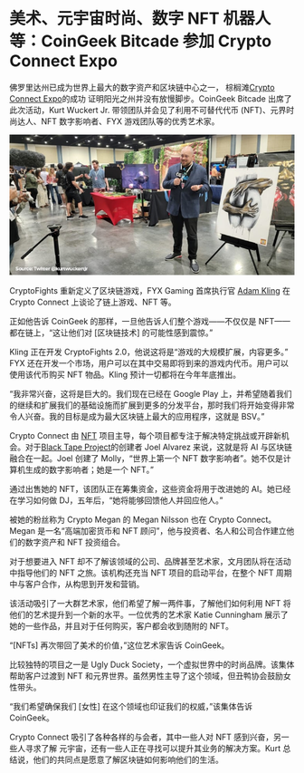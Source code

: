 # 美术、元宇宙时尚、数字 NFT 机器人等：CoinGeek Bitcade 参加 Crypto Connect Expo




佛罗里达州已成为世界上最大的数字资产和区块链中心之一， 棕榈滩[Crypto Connect Expo](https://www.cryptoconnectexpo.com/)的成功 证明阳光之州并没有放慢脚步。CoinGeek Bitcade 出席了此次活动，Kurt Wuckert Jr. 带领团队并会见了利用不可替代代币 (NFT)、元界时尚达人、NFT 数字影响者、FYX 游戏团队等的优秀艺术家。



![NFT](28.jpg)



CryptoFights 重新定义了区块链游戏，FYX Gaming 首席执行官 [Adam Kling](https://coingeek.com/fyx-gaming-adam-kling-talks-fixing-blockchain-gaming-on-coingeek-weekly-livestream-video/) 在 Crypto Connect 上谈论了链上游戏、NFT 等。

正如他告诉 CoinGeek 的那样，一旦他告诉人们整个游戏——不仅仅是 NFT——都在链上，“这让他们对 [区块链技术] 的可能性感到震惊。”

Kling 正在开发 CryptoFights 2.0，他说这将是“游戏的大规模扩展，内容更多。” FYX 还在开发一个市场，用户可以在其中交易即将到来的游戏内代币。用户可以使用该代币购买 NFT 物品。Kling 预计一切都将在今年年底推出。

“我非常兴奋，这将是巨大的。我们现在已经在 Google Play 上，并希望随着我们的继续和扩展我们的基础设施而扩展到更多的分发平台，那时我们将开始变得非常令人兴奋。我的目标是成为最大区块链上最大的应用程序，这就是 BSV。”

Crypto Connect 由 [NFT](https://coingeek.com/bitcoin101/what-is-nft-the-rise-of-non-fungible-tokens-in-cryptocurrency/) 项目主导，每个项目都专注于解决特定挑战或开辟新机会。对于[Black Tape Project](https://www.blacktapeproject.com/)的创建者 Joel Alvarez 来说，这就是将 AI 与区块链融合在一起。Joel 创建了 Molly，“世界上第一个 NFT 数字影响者”。她不仅是计算机生成的数字影响者；她是一个 NFT。”

通过出售她的 NFT，该团队正在筹集资金，这些资金将用于改进她的 AI。她已经在学习如何做 DJ，五年后，“她将能够回馈他人并回应他人。”

被她的粉丝称为 Crypto Megan 的 Megan Nilsson 也在 Crypto Connect。Megan 是一名“高端加密货币和 NFT 顾问”，他与投资者、名人和公司合作建立他们的数字资产和 NFT 投资组合。

对于想要进入 NFT 却不了解该领域的公司、品牌甚至艺术家，文月团队将在活动中指导他们的 NFT 之旅。该机构还充当 NFT 项目的启动平台，在整个 NFT 周期中与客户合作，从构思到开发和营销。

该活动吸引了一大群艺术家，他们希望了解一两件事，了解他们如何利用 NFT 将他们的艺术提升到一个新的水平。一位优秀的艺术家 Katie Cunningham 展示了她的一些作品，并且对于任何购买，客户都会收到随附的 NFT。

“[NFTs] 再次带回了美术的价值，”这位艺术家告诉 CoinGeek。

比较独特的项目之一是 Ugly Duck Society，一个虚拟世界中的时尚品牌。该集体帮助客户过渡到 NFT 和元界世界。虽然男性主导了这个领域，但丑鸭协会鼓励女性带头。

“我们希望确保我们 [女性] 在这个领域也印证我们的权威，”该集体告诉 CoinGeek。

Crypto Connect 吸引了各种各样的与会者，其中一些人对 NFT 感到兴奋，另一些人寻求了解 元宇宙，还有一些人正在寻找可以提升其业务的解决方案。Kurt 总结说，他们的共同点是愿意了解区块链如何影响他们的生活。
